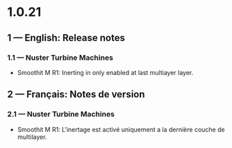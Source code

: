 # **1.0.21**

## **1 — English: Release notes**

### 1.1 — Nuster Turbine Machines

- Smoothit M R1: Inerting in only enabled at last multiayer layer.

## **2 — Français: Notes de version**

### 2.1 — Nuster Turbine Machines

- Smoothit M R1: L'inertage est activé uniquement a la dernière couche de multilayer.

